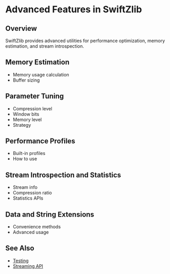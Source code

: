 # Advanced Features in SwiftZlib

## Overview

SwiftZlib provides advanced utilities for performance optimization, memory estimation, and stream introspection.

## Memory Estimation
- Memory usage calculation
- Buffer sizing

## Parameter Tuning
- Compression level
- Window bits
- Memory level
- Strategy

## Performance Profiles
- Built-in profiles
- How to use

## Stream Introspection and Statistics
- Stream info
- Compression ratio
- Statistics APIs

## Data and String Extensions
- Convenience methods
- Advanced usage

## See Also
- [Testing](TESTING.md)
- [Streaming API](STREAMING.md) 